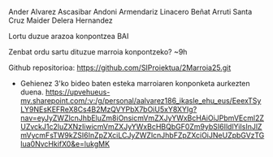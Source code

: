 Ander Alvarez Ascasibar
Andoni Armendariz Linacero
Beñat Arruti Santa Cruz
Maider Delera Hernandez

Lortu duzue arazoa konpontzea       BAI

Zenbat ordu sartu dituzue marroia konpontzeko? ~9h

Github repositorioa:
https://github.com/SIProiektua/2Marroia25.git

- Gehienez 3'ko bideo baten esteka marroiaren konponketa aurkezten duena.
https://upvehueus-my.sharepoint.com/:v:/g/personal/aalvarez186_ikasle_ehu_eus/EeexTSyLY9NEsKEFReX8Cs4B2MzQVYPbX7bOiU5xY8XYIg?nav=eyJyZWZlcnJhbEluZm8iOnsicmVmZXJyYWxBcHAiOiJPbmVEcml2ZUZvckJ1c2luZXNzIiwicmVmZXJyYWxBcHBQbGF0Zm9ybSI6IldlYiIsInJlZmVycmFsTW9kZSI6InZpZXciLCJyZWZlcnJhbFZpZXciOiJNeUZpbGVzTGlua0NvcHkifX0&e=lukgMK